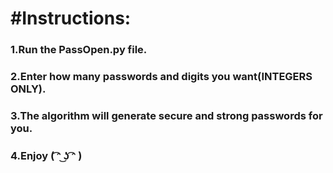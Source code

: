 # #Instructions:

### 1.Run the PassOpen.py file.

### 2.Enter how many passwords and digits you want(INTEGERS ONLY).

### 3.The algorithm will generate secure and strong passwords for you.

### 4.Enjoy ( ͡ᵔ ͜ʖ ͡ᵔ )

